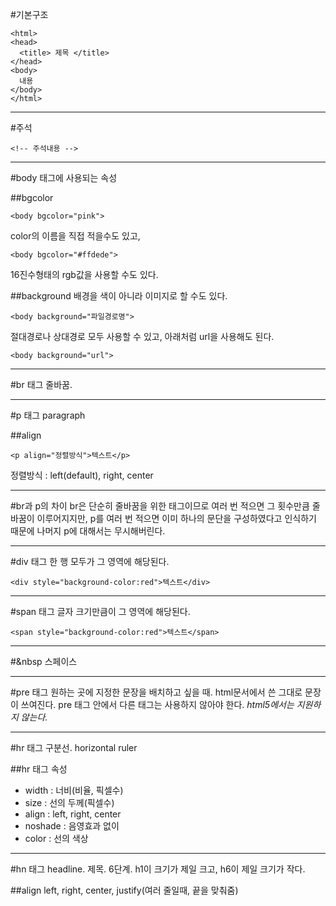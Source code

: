 #기본구조

    <html>
    <head>
      <title> 제목 </title>
    </head>
    <body>
      내용
    </body>
    </html>

-----------------

#주석

    <!-- 주석내용 -->

---------------------

#body 태그에 사용되는 속성

##bgcolor

    <body bgcolor="pink">

color의 이름을 직접 적을수도 있고,

    <body bgcolor="#ffdede">

16진수형태의 rgb값을 사용할 수도 있다.

##background
배경을 색이 아니라 이미지로 할 수도 있다.

    <body background="파일경로명">

절대경로나 상대경로 모두 사용할 수 있고, 아래처럼 url을 사용해도 된다.

    <body background="url">

---------------------

#br 태그
줄바꿈.

---------------------

#p 태그
paragraph

##align

    <p align="정렬방식">텍스트</p>

정렬방식 : left(default), right, center

---------------------

#br과 p의 차이
br은 단순히 줄바꿈을 위한 태그이므로 여러 번 적으면 그 횟수만큼 줄바꿈이 이루어지지만, p를 여러 번 적으면 이미 하나의 문단을 구성하였다고 인식하기 때문에 나머지 p에 대해서는 무시해버린다.

---------------------

#div 태그
한 행 모두가 그 영역에 해당된다.

    <div style="background-color:red">텍스트</div>

---------------------

#span 태그
글자 크기만큼이 그 영역에 해당된다.

    <span style="background-color:red">텍스트</span>

---------------------

#&nbsp
스페이스

---------------------

#pre 태그
원하는 곳에 지정한 문장을 배치하고 싶을 때. html문서에서 쓴 그대로 문장이 쓰여진다. pre 태그 안에서 다른 태그는 사용하지 않아야 한다. *html5에서는 지원하지 않는다.*

---------------------

#hr 태그
구분선. horizontal ruler

##hr 태그 속성

- width : 너비(비율, 픽셀수)
- size : 선의 두께(픽셀수)
- align : left, right, center
- noshade : 음영효과 없이
- color : 선의 색상

---------------------

#hn 태그
headline. 제목. 6단계. h1이 크기가 제일 크고, h6이 제일 크기가 작다.

##align
left, right, center, justify(여러 줄일때, 끝을 맞춰줌)
